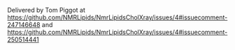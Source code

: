 Delivered by Tom Piggot at https://github.com/NMRLipids/NmrLipidsCholXray/issues/4#issuecomment-247146648 and https://github.com/NMRLipids/NmrLipidsCholXray/issues/4#issuecomment-250514441
